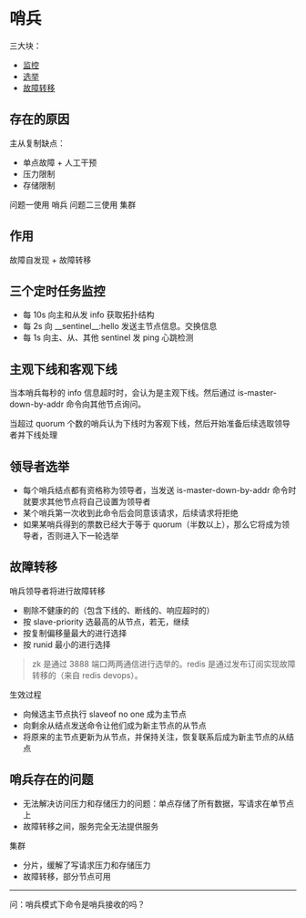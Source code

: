 # 哨兵

三大块：

- [监控](./%E5%93%A8%E5%85%B5-%E7%9B%91%E6%8E%A7.md)
- [选举](./%E5%93%A8%E5%85%B5-%E9%80%89%E4%B8%BE.md)
- [故障转移](./%E5%93%A8%E5%85%B5-%E6%95%85%E9%9A%9C%E8%BD%AC%E7%A7%BB.md)

## 存在的原因

主从复制缺点：
- 单点故障 + 人工干预 
- 压力限制
- 存储限制

问题一使用 哨兵
问题二三使用 集群

## 作用

故障自发现 + 故障转移

## 三个定时任务监控

- 每 10s 向主和从发 info 获取拓扑结构
- 每 2s 向 \_\_sentinel__:hello 发送主节点信息。交换信息
- 每 1s 向主、从、其他 sentinel 发 ping 心跳检测

## 主观下线和客观下线

当本哨兵每秒的 info 信息超时时，会认为是主观下线。然后通过 is-master-down-by-addr 命令向其他节点询问。

当超过 quorum 个数的哨兵认为下线时为客观下线，然后开始准备后续选取领导者并下线处理

## 领导者选举

- 每个哨兵结点都有资格称为领导者，当发送 is-master-down-by-addr 命令时就要求其他节点将自己设置为领导者
- 某个哨兵第一次收到此命令后会同意该请求，后续请求将拒绝
- 如果某哨兵得到的票数已经大于等于 quorum（半数以上），那么它将成为领导者，否则进入下一轮选举

## 故障转移

哨兵领导者将进行故障转移

- 剔除不健康的的（包含下线的、断线的、响应超时的）
- 按 slave-priority 选最高的从节点，若无，继续
- 按复制偏移量最大的进行选择
- 按 runid 最小的进行选择

> zk 是通过 3888 端口两两通信进行选举的。redis 是通过发布订阅实现故障转移的（来自 redis devops）。

生效过程

- 向候选主节点执行 slaveof no one 成为主节点
- 向剩余从结点发送命令让他们成为新主节点的从节点
- 将原来的主节点更新为从节点，并保持关注，恢复联系后成为新主节点的从结点

## 哨兵存在的问题

- 无法解决访问压力和存储压力的问题：单点存储了所有数据，写请求在单节点上
- 故障转移之间，服务完全无法提供服务

集群

- 分片，缓解了写请求压力和存储压力
- 故障转移，部分节点可用

---

问：哨兵模式下命令是哨兵接收的吗？